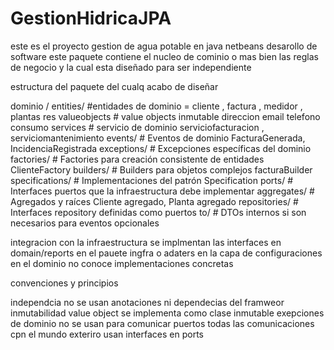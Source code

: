 # GestionHidricaJPA
este es el proyecto gestion de agua potable en java netbeans  desarollo de software 
este paquete contiene el nucleo de cominio o mas bien las reglas de negocio y la cual esta diseñado para ser independiente 

estructura del paquete del cualq acabo de diseñar 

dominio /
entities/           #entidades de dominio = cliente , factura , medidor , plantas res 
valueobjects        # value objects inmutable direccion email telefono consumo 
services            # servicio de dominio serviciofacturacion , serviciomantenimiento
events/              # Eventos de dominio FacturaGenerada, IncidenciaRegistrada
exceptions/          # Excepciones específicas del dominio
factories/           # Factories para creación consistente de entidades ClienteFactory
builders/            # Builders para objetos complejos facturaBuilder
specifications/      # Implementaciones del patrón Specification
ports/               # Interfaces puertos  que la infraestructura debe implementar
aggregates/          # Agregados y raíces Cliente agregado, Planta agregado
repositories/        # Interfaces repository definidas como puertos
to/                 # DTOs internos si son necesarios para eventos opcionales

integracion con la infraestructura 
se implmentan las interfaces en domain/reports en el pauete ingfra o adaters 
 en la capa de configuraciones 
 en el dominio no conoce implementaciones concretas 


 convenciones y principios 



 independcia   no se usan anotaciones ni dependecias del framweor 
 inmutabilidad  value object se implementa como clase inmutable 
  exepciones  de dominio  no se usan para comunicar 
  puertos  todas las comunicaciones cpn el mundo exteriro usan interfaces en ports 
  

